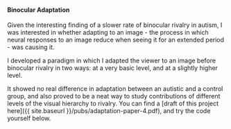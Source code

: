 #### **Binocular Adaptation** ####

Given the interesting finding of a slower rate of binocular
rivalry in autism, I was interested in whether adapting to an
image - the process in which neural responses to an image reduce
when seeing it for an extended period - was causing it.

I developed a paradigm in which I adapted the viewer to an image
before binocular rivalry in two ways: at a very basic level, and
at a slightly higher level.

It showed no real difference in adaptation between an autistic
and a control group, and also proved to be a neat way to study
contributions of different levels of the visual hierarchy to
rivalry. You can find a [draft of this project here]({{ site.baseurl }}/pubs/adaptation-paper-4.pdf), and try the
code yourself below.
